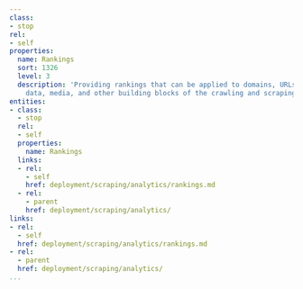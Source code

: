 ```yaml
---
class:
- stop
rel:
- self
properties:
  name: Rankings
  sort: 1326
  level: 3
  description: 'Providing rankings that can be applied to domains, URLs, content,
    data, media, and other building blocks of the crawling and scraping activities.     '
entities:
- class:
  - stop
  rel:
  - self
  properties:
    name: Rankings
  links:
  - rel:
    - self
    href: deployment/scraping/analytics/rankings.md
  - rel:
    - parent
    href: deployment/scraping/analytics/
links:
- rel:
  - self
  href: deployment/scraping/analytics/rankings.md
- rel:
  - parent
  href: deployment/scraping/analytics/
...
```

